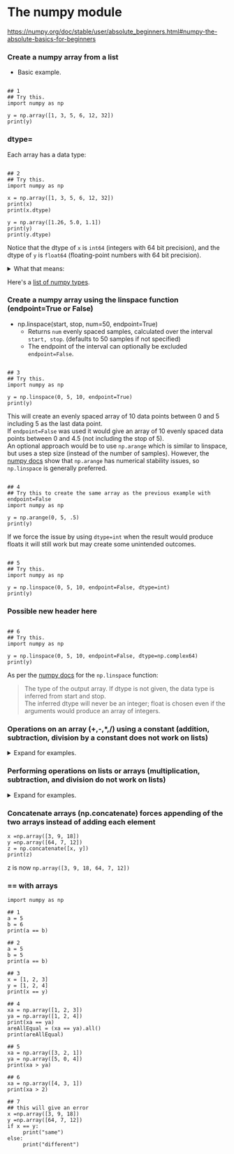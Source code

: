 # The numpy module

https://numpy.org/doc/stable/user/absolute_beginners.html#numpy-the-absolute-basics-for-beginners

### Create a numpy array from a list

- Basic example.

```python3

## 1
## Try this.
import numpy as np

y = np.array([1, 3, 5, 6, 12, 32])
print(y)

```

### dtype=

Each array has a data type:

```python3

## 2
## Try this.
import numpy as np

x = np.array([1, 3, 5, 6, 12, 32])
print(x)
print(x.dtype)

y = np.array([1.26, 5.0, 1.1])
print(y)
print(y.dtype)
```

Notice that the dtype of `x` is `int64` (integers with 64 bit precision), and the dtype of `y` is `float64` (floating-point numbers with 64 bit precision).

<details><summary>What that means: </summary>

As per [this page](https://developers.google.com/discovery/v1/type-format#:~:text=string-,int64,string): "int64. A 64-bit signed integer. It has a minimum value of -9,223,372,036,854,775,808 and a maximum value of 9,223,372,036,854,775,807 (inclusive)."

</details>

Here's a [list of numpy types](https://numpy.org/doc/stable/reference/arrays.scalars.html#sized-aliases).


### Create a numpy array using the linspace function (endpoint=True or False)

- np.linspace(start, stop, num=50, endpoint=True)  
    - Returns `num` evenly spaced samples, calculated over the interval `start, stop`. (defaults to 50 samples if not specified)
    - The endpoint of the interval can optionally be excluded `endpoint=False`.
 
```python3

## 3
## Try this.
import numpy as np

y = np.linspace(0, 5, 10, endpoint=True)
print(y)

```

This will create an evenly spaced array of 10 data points between 0 and 5 including 5 as the last data point.  
If `endpoint=False` was used it would give an array of 10 evenly spaced data points between 0 and 4.5 (not including the stop of 5).  
An optional approach would be to use `np.arange` which is similar to linspace, but uses a step size (instead of the number of samples). However, the [numpy docs](https://numpy.org/doc/stable/reference/generated/numpy.arange.html) show that `np.arange` has numerical stability issues, so `np.linspace` is generally preferred.

```python3

## 4
## Try this to create the same array as the previous example with endpoint=False
import numpy as np

y = np.arange(0, 5, .5)
print(y)

```

If we force the issue by using `dtype=int` when the result would produce floats it will still work but may create some unintended outcomes.

```python3

## 5
## Try this.
import numpy as np

y = np.linspace(0, 5, 10, endpoint=False, dtype=int)
print(y)

```

### Possible new header here

```python3

## 6
## Try this.
import numpy as np

y = np.linspace(0, 5, 10, endpoint=False, dtype=np.complex64)
print(y)

```

As per the [numpy docs](https://numpy.org/doc/stable/reference/generated/numpy.linspace.html) for the `np.linspace` function:

> The type of the output array. If dtype is not given, the data type is inferred from start and stop.  
> The inferred dtype will never be an integer; float is chosen even if the arguments would produce an array of integers.

### Operations on an array (+,-,*,/) using a constant (addition, subtraction, division by a constant does not work on lists)
<details><summary> Expand for examples.</summary>
    
   - ### multiplying for a list
```python3 
y = [4, 5, 6]  
z = 3 * y
print(z)
```
z is now `[4, 5, 6, 4, 5, 6, 4, 5, 6]` repeats all elements 3 times
   
   - ### multiplying for an array
```python3
y = np.array([4, 5, 6])  
z = 3 * y
print(z)
```
z is now `np.array([12, 15, 18])` multiplies each element by 3
   
   - ### adding for an array (cannot be done with lists)
```python3
x =np.array([3, 8, 15])  
z = x + 3  
print(z)
```
z is now `np.array[6, 11, 18]` adds to each element by the constant
   
   - ### subtracting for an array (cannot be done with lists)
```python3
x =np.array([3, 8, 15])  
z = x - 3
print(z)
```
z is now `np.array[0, 5, 12]` subtracts from each element by the constant
   
   - ### dividing for an array (cannot be done with lists)
```python3 
x =np.array([3, 9, 18])  
z = x / 3
print(z)
```
z is now `np.array[1., 3., 6.]` divides from each element by the constant (produces floats)

</details>

### Performing operations on lists or arrays (multiplication, subtraction, and division do not work on lists)
<details><summary> Expand for examples.</summary>
    
   - ### adding for a list
```python3 
x = [5, 6, 7]  
y = [8, 9, 10]  
z = x + y
print(z)
```
z is now `[5, 6, 7, 8, 9, 10]` creates new list with all elements from each list
   
   - ### adding for an array
```python3   
x = np.array([5, 6, 7])  
y = np.array([8, 9, 10])  
z = x + y
print(z)
```
z is now `np.array([13, 15, 17])` adds each element to its counterpart same index
   
   - ### subtracting for an array (cannot be done with lists)
```python3
x =np.array([3, 8, 15])  
y =np.array([1, 2, 3])  
z = x - y
print(z)
```
z is now `np.array([2, 6, 12])` subtracts counterpart same index element from first array element
   
   - ### multiplying for an array (cannot be done with lists)
```python3
x = np.array([5, 6, 7])  
y = np.array([8, 9, 10])  
z = x * y
print(z)
```
z is now `np.array([40, 54, 70])` multiplies each element to its counterpart same index
    
   - ### dividing for an array (cannot be done with lists)
```python3
x =np.array([3, 8, 15])  
y =np.array([1, 2, 3])  
z = x / y
print(z)
```
z is now `np.array([3., 4., 5.])` divides elements in first array to its counterpart index in other array (produces float)

</details>

### Concatenate arrays (np.concatenate) forces appending of the two arrays instead of adding each element

```python3
x =np.array([3, 9, 18])  
y =np.array([64, 7, 12])  
z = np.concatenate([x, y])
print(z)
``` 
z is now `np.array([3, 9, 18, 64, 7, 12])`
   
### == with arrays

```python3
import numpy as np

## 1
a = 5
b = 6
print(a == b)

## 2
a = 5
b = 5
print(a == b)

## 3
x = [1, 2, 3]
y = [1, 2, 4]
print(x == y)

## 4
xa = np.array([1, 2, 3])
ya = np.array([1, 2, 4])
print(xa == ya)
areAllEqual = (xa == ya).all()
print(areAllEqual)

## 5
xa = np.array([3, 2, 1])
ya = np.array([5, 0, 4])
print(xa > ya)

## 6
xa = np.array([4, 3, 1])
print(xa > 2)

## 7
## this will give an error
x =np.array([3, 9, 18])
y =np.array([64, 7, 12])
if x == y:
     print("same")
else:
     print("different")

```
